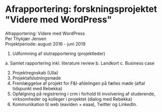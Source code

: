 # Afrapportering: forskningsprojektet "Videre med WordPress"

Afrapportering: Videre med WordPress  
Per Thykjær Jensen  
Projektperiode: august 2016 - juni 2019  


1. Udformning af slutrapportering (projektleder)

 a. Samlet rapportering inkl. literature review
 b. Landkort
 c. Business case

2. Projektregnskab (Ulla)
3. Projektafslutningsmøde
4. Fremlæggelse af projekt for F&I-afdelingen på fælles møde (aftal tidspunkt
med Rebekka)
5. Opfølgning på registrering i crm i forhold til involvering af studerende,
virksomheder og kolleger i projektet (dialog med Rebekka)
6. Kommunikation til web (eaviden + eaaa), Twitter og LinkedIn.
